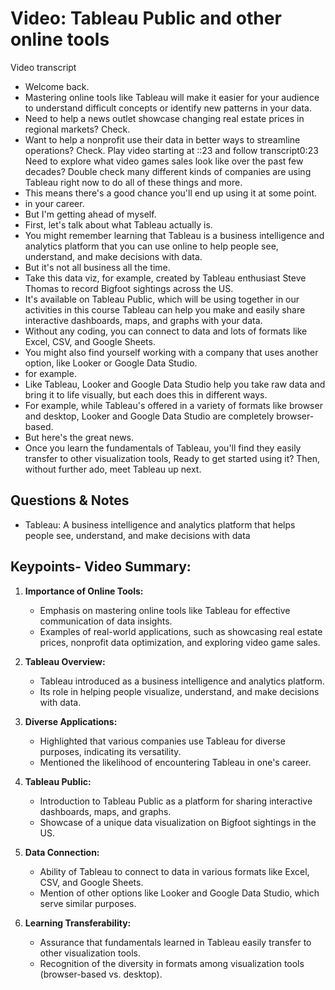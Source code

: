 # Video: Tableau Public and other online tools

Video transcript

- Welcome back.
- Mastering online tools like Tableau will make it easier for your audience to understand difficult concepts or identify new patterns in your data.
- Need to help a news outlet showcase changing real estate prices in regional markets? Check.
- Want to help a nonprofit use their data in better ways to streamline operations? Check.
Play video starting at ::23 and follow transcript0:23
Need to explore what video games sales look like over the past few decades? Double check many different kinds of companies are using Tableau right now to do all of these things and more.
- This means there's a good chance you'll end up using it at some point.
- in your career.
- But I'm getting ahead of myself.
- First, let's talk about what Tableau actually is.
- You might remember learning that Tableau is a business intelligence and analytics platform that you can use online to help people see, understand, and make decisions with data.
- But it's not all business all the time.
- Take this data viz, for example, created by Tableau enthusiast Steve Thomas to record Bigfoot sightings across the US.
- It's available on Tableau Public, which will be using together in our activities in this course Tableau can help you make and easily share interactive dashboards, maps, and graphs with your data.
- Without any coding, you can connect to data and lots of formats like Excel, CSV, and Google Sheets.
- You might also find yourself working with a company that uses another option, like Looker or Google Data Studio.
- for example.
- Like Tableau, Looker and Google Data Studio help you take raw data and bring it to life visually, but each does this in different ways.
- For example, while Tableau's offered in a variety of formats like browser and desktop, Looker and Google Data Studio are completely browser-based.
- But here's the great news.
- Once you learn the fundamentals of Tableau, you'll find they easily transfer to other visualization tools, Ready to get started using it? Then, without further ado, meet Tableau up next.

## Questions & Notes

- Tableau: A business intelligence and analytics platform that helps people see, understand, and make decisions with data

## Keypoints- Video Summary:

1. **Importance of Online Tools:**
   - Emphasis on mastering online tools like Tableau for effective communication of data insights.
   - Examples of real-world applications, such as showcasing real estate prices, nonprofit data optimization, and exploring video game sales.

2. **Tableau Overview:**
   - Tableau introduced as a business intelligence and analytics platform.
   - Its role in helping people visualize, understand, and make decisions with data.

3. **Diverse Applications:**
   - Highlighted that various companies use Tableau for diverse purposes, indicating its versatility.
   - Mentioned the likelihood of encountering Tableau in one's career.

4. **Tableau Public:**
   - Introduction to Tableau Public as a platform for sharing interactive dashboards, maps, and graphs.
   - Showcase of a unique data visualization on Bigfoot sightings in the US.

5. **Data Connection:**
   - Ability of Tableau to connect to data in various formats like Excel, CSV, and Google Sheets.
   - Mention of other options like Looker and Google Data Studio, which serve similar purposes.

6. **Learning Transferability:**
   - Assurance that fundamentals learned in Tableau easily transfer to other visualization tools.
   - Recognition of the diversity in formats among visualization tools (browser-based vs. desktop).
